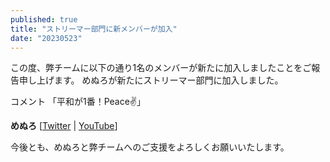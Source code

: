 ```yaml
---
published: true
title: "ストリーマー部門に新メンバーが加入"
date: "20230523"
---
```


この度、弊チームに以下の通り1名のメンバーが新たに加入しましたことをご報告申し上げます。
めぬろが新たにストリーマー部門に加入しました。

コメント
「平和が1番！Peace✌️」

**めぬろ** [[Twitter](https://twitter.com/Menuro1230) | [YouTube](https://youtube.com/@user-Menuro)]

今後とも、めぬろと弊チームへのご支援をよろしくお願いいたします。 